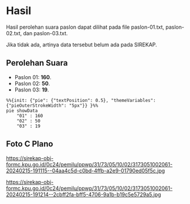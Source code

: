 # Hasil

Hasil perolehan suara paslon dapat dilihat pada file paslon-01.txt, paslon-02.txt, dan paslon-03.txt.

Jika tidak ada, artinya data tersebut belum ada pada SIREKAP.

## Perolehan Suara

 * Paslon 01: **160**.
 * Paslon 02: **50**.
 * Paslon 03: **19**.

```mermaid
%%{init: {"pie": {"textPosition": 0.5}, "themeVariables": {"pieOuterStrokeWidth": "5px"}} }%%
pie showData
    "01" : 160
    "02" : 50
    "03" : 19
```
## Foto C Plano

https://sirekap-obj-formc.kpu.go.id/0c24/pemilu/ppwp/31/73/05/10/02/3173051002061-20240215-191115--04aa4c5d-c0bd-4ffb-a2e9-01790ed05f5c.jpg

https://sirekap-obj-formc.kpu.go.id/0c24/pemilu/ppwp/31/73/05/10/02/3173051002061-20240215-191214--2cbff2fa-bff5-4706-9a1b-b19c5e5729a5.jpg
